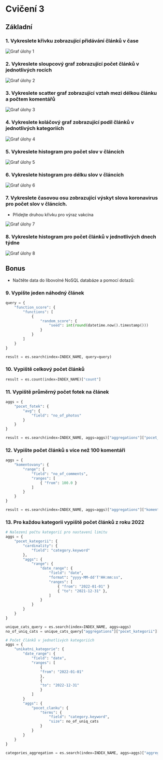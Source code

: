 # Cvičení 3

## Základní

### 1. Vykreslete křivku zobrazující přidávání článků v čase

![Graf úlohy 1](export/uloha_1.png)

### 2. Vykreslete sloupcový graf zobrazující počet článků v jednotlivých rocích

![Graf úlohy 2](export/uloha_2.png)

### 3. Vykreslete scatter graf zobrazující vztah mezi délkou článku a počtem komentářů

![Graf úlohy 3](export/uloha_3.png)

### 4. Vykreslete koláčový graf zobrazující podíl článků v jednotlivých kategoriích

![Graf úlohy 4](export/uloha_4.png)

### 5. Vykreslete histogram pro počet slov v článcích

![Graf úlohy 5](export/uloha_5.png)

### 6. Vykreslete histogram pro délku slov v článcích

![Graf úlohy 6](export/uloha_6.png)

### 7. Vykreslete časovou osu zobrazující výskyt slova koronavirus pro počet slov v článcích.

- Přidejte druhou křivku pro výraz vakcína

![Graf úlohy 7](export/uloha_7.png)

### 8. Vykreslete histogram pro počet článků v jednotlivých dnech týdne

![Graf úlohy 8](export/uloha_8.png)

## Bonus

- Načtěte data do libovolné NoSQL databáze a pomocí dotazů:

### 9. Vypište jeden náhodný článek

```py
query = {
    "function_score": {
        "functions": [
            {
                "random_score": {
                    "seed": int(round(datetime.now().timestamp()))
                }
            }
        ]
    }
}

result = es.search(index=INDEX_NAME, query=query)
```

### 10. Vypiště celkový počet článků

```py
result = es.count(index=INDEX_NAME)["count"]
```

### 11. Vypiště průměrný počet fotek na článek

```py
aggs = {
    "pocet_fotek": {
        "avg": {
            "field": "no_of_photos"
        }
    }
}

result = es.search(index=INDEX_NAME, aggs=aggs)["aggregations"]["pocet_fotek"]["value"]
```

### 12. Vypište počet článků s více než 100 komentáři

```py
aggs = {
    "komentovany": {
        "range": {
            "field": "no_of_comments",
            "ranges": [
                { "from": 100.0 }
            ]
        }
    }
}

result = es.search(index=INDEX_NAME, aggs=aggs)["aggregations"]["komentovany"]["buckets"][0]["doc_count"]
```

### 13. Pro každou kategorii vypiště počet článků z roku 2022

```py
# Nalezení počtu kategorií pro nastavení limitu
aggs = {
    "pocet_kategorii": {
        "cardinality": {
            "field": "category.keyword"
        },
        "aggs": {
            "range": {
                "date_range": {
                    "field": "date",
                    "format": "yyyy-MM-dd'T'HH:mm:ss",
                    "ranges": [
                        { "from": "2022-01-01" } 
                        { "to": "2021-12-31" },  
                    ]
                }
            }
        }
    }
}

unique_cats_query = es.search(index=INDEX_NAME, aggs=aggs)
no_of_uniq_cats = unique_cats_query["aggregations"]["pocet_kategorii"]["value"]

# Počet článků v jednotlivých kategoriích
aggs = {
    "unikatni_kategorie": {
        "date_range": {
            "field": "date",
            "ranges": [
                {
                "from": "2022-01-01"
                },
                {
                "to": "2022-12-31"
                }
            ]
        }
        "aggs": {
            "pocet_clanku": {
                "terms": {
                    "field": "category.keyword",
                    "size": no_of_uniq_cats
                }
            }
        }
    }
}

categories_aggregation = es.search(index=INDEX_NAME, aggs=aggs)["aggregations"]
```
